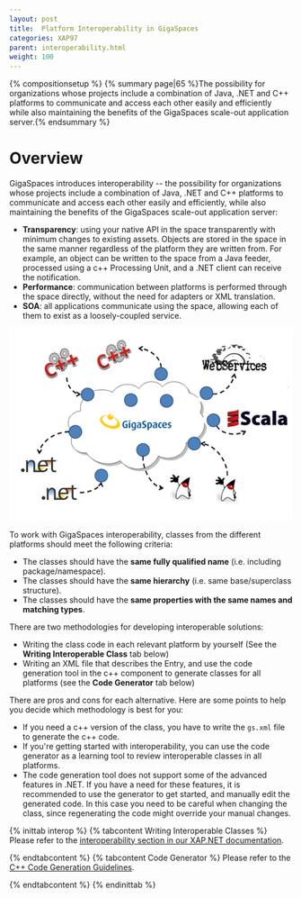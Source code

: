```yaml
---
layout: post
title:  Platform Interoperability in GigaSpaces
categories: XAP97
parent: interoperability.html
weight: 100
---
```


{% compositionsetup %}
{% summary page|65 %}The possibility for organizations whose projects include a combination of Java, .NET and C++ platforms to communicate and access each other easily and efficiently while also maintaining the benefits of the GigaSpaces scale-out application server.{% endsummary %}

# Overview

GigaSpaces introduces interoperability -- the possibility for organizations whose projects include a combination of Java, .NET and C++ platforms to communicate and access each other easily and efficiently, while also maintaining the benefits of the GigaSpaces scale-out application server:

- **Transparency**: using your native API in the space transparently with minimum changes to existing assets. Objects are stored in the space in the same manner regardless of the platform they are written from. For example, an object can be written to the space from a Java feeder, processed using a c++ Processing Unit, and a .NET client can receive the notification.
- **Performance**: communication between platforms is performed through the space directly, without the need for adapters or XML translation.
- **SOA**: all applications communicate using the space, allowing each of them to exist as a loosely-coupled service.

![interop.png](/attachment_files/interop.png)

To work with GigaSpaces interoperability, classes from the different platforms should meet the following criteria:

- The classes should have the **same fully qualified name** (i.e. including package/namespace).
- The classes should have the **same hierarchy** (i.e. same base/superclass structure).
- The classes should have the **same properties with the same names and matching types**.

There are two methodologies for developing interoperable solutions:

- Writing the class code in each relevant platform by yourself (See the **Writing Interoperable Class** tab below)
- Writing an XML file that describes the Entry, and use the code generation tool in the c++ component to generate classes for all platforms (see the **Code Generator** tab below)

There are pros and cons for each alternative. Here are some points to help you decide which methodology is best for you:

- If you need a c++ version of the class, you have to write the `gs.xml` file to generate the c++ code.
- If you're getting started with interoperability, you can use the code generator as a learning tool to review interoperable classes in all platforms.
- The code generation tool does not support some of the advanced features in .NET. If you have a need for these features, it is recommended to use the generator to get started, and manually edit the generated code. In this case you need to be careful when changing the class, since regenerating the code might override your manual changes.

{% inittab interop %}
{% tabcontent Writing Interoperable Classes %}
Please refer to the [interoperability section in our XAP.NET documentation]({%currentneturl%}/dotnet-java-interoperability.html).


{% endtabcontent %}
{% tabcontent Code Generator %}
Please refer to the [C++ Code Generation Guidelines](./cpp-api-code-generator.html).


{% endtabcontent %}
{% endinittab %}


